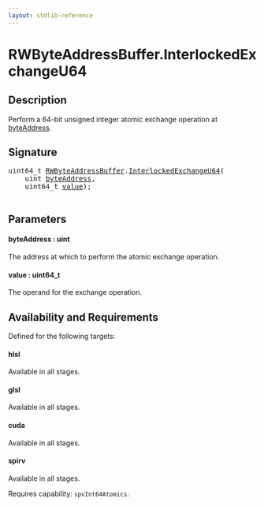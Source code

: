 ```yaml
---
layout: stdlib-reference
---
```


# RWByteAddressBuffer\.InterlockedExchangeU64

## Description

Perform a 64-bit unsigned integer atomic exchange operation at <span class='code'><a href=".html#decl-byteAddress" class="code_param">byteAddress</a></span>.



## Signature 

<pre>
uint64_t <a href="../index.html" class="code_type">RWByteAddressBuffer</a>.<a href=".html">InterlockedExchangeU64</a>(
    <span class="code_keyword">uint</span> <a href=".html#decl-byteAddress" class="code_param">byteAddress</a>,
    uint64_t <a href=".html#decl-value" class="code_param">value</a>);

</pre>

## Parameters

####  <a id="decl-byteAddress"></a>byteAddress  : uint
The address at which to perform the atomic exchange operation.

####  <a id="decl-value"></a>value  : uint64\_t
The operand for the exchange operation.


## Availability and Requirements

Defined for the following targets:

#### hlsl
Available in all stages.

#### glsl
Available in all stages.

#### cuda
Available in all stages.

#### spirv
Available in all stages.

Requires capability: `spvInt64Atomics`.


